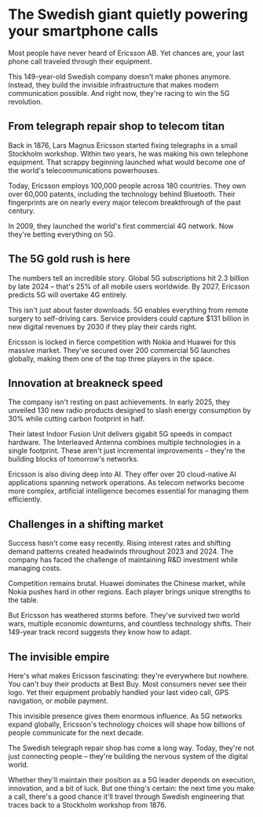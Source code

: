 # The Swedish giant quietly powering your smartphone calls

Most people have never heard of Ericsson AB. Yet chances are, your last phone call traveled through their equipment.

This 149-year-old Swedish company doesn't make phones anymore. Instead, they build the invisible infrastructure that makes modern communication possible. And right now, they're racing to win the 5G revolution.

## From telegraph repair shop to telecom titan

Back in 1876, Lars Magnus Ericsson started fixing telegraphs in a small Stockholm workshop. Within two years, he was making his own telephone equipment. That scrappy beginning launched what would become one of the world's telecommunications powerhouses.

Today, Ericsson employs 100,000 people across 180 countries. They own over 60,000 patents, including the technology behind Bluetooth. Their fingerprints are on nearly every major telecom breakthrough of the past century.

In 2009, they launched the world's first commercial 4G network. Now they're betting everything on 5G.

## The 5G gold rush is here

The numbers tell an incredible story. Global 5G subscriptions hit 2.3 billion by late 2024 – that's 25% of all mobile users worldwide. By 2027, Ericsson predicts 5G will overtake 4G entirely.

This isn't just about faster downloads. 5G enables everything from remote surgery to self-driving cars. Service providers could capture $131 billion in new digital revenues by 2030 if they play their cards right.

Ericsson is locked in fierce competition with Nokia and Huawei for this massive market. They've secured over 200 commercial 5G launches globally, making them one of the top three players in the space.

## Innovation at breakneck speed

The company isn't resting on past achievements. In early 2025, they unveiled 130 new radio products designed to slash energy consumption by 30% while cutting carbon footprint in half.

Their latest Indoor Fusion Unit delivers gigabit 5G speeds in compact hardware. The Interleaved Antenna combines multiple technologies in a single footprint. These aren't just incremental improvements – they're the building blocks of tomorrow's networks.

Ericsson is also diving deep into AI. They offer over 20 cloud-native AI applications spanning network operations. As telecom networks become more complex, artificial intelligence becomes essential for managing them efficiently.

## Challenges in a shifting market

Success hasn't come easy recently. Rising interest rates and shifting demand patterns created headwinds throughout 2023 and 2024. The company has faced the challenge of maintaining R&D investment while managing costs.

Competition remains brutal. Huawei dominates the Chinese market, while Nokia pushes hard in other regions. Each player brings unique strengths to the table.

But Ericsson has weathered storms before. They've survived two world wars, multiple economic downturns, and countless technology shifts. Their 149-year track record suggests they know how to adapt.

## The invisible empire

Here's what makes Ericsson fascinating: they're everywhere but nowhere. You can't buy their products at Best Buy. Most consumers never see their logo. Yet their equipment probably handled your last video call, GPS navigation, or mobile payment.

This invisible presence gives them enormous influence. As 5G networks expand globally, Ericsson's technology choices will shape how billions of people communicate for the next decade.

The Swedish telegraph repair shop has come a long way. Today, they're not just connecting people – they're building the nervous system of the digital world.

Whether they'll maintain their position as a 5G leader depends on execution, innovation, and a bit of luck. But one thing's certain: the next time you make a call, there's a good chance it'll travel through Swedish engineering that traces back to a Stockholm workshop from 1876.